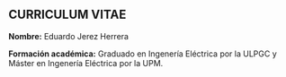 ## CURRICULUM VITAE

**Nombre:** Eduardo Jerez Herrera

**Formación académica:** Graduado en Ingenería Eléctrica por la ULPGC y Máster en Ingenería Eléctrica por la UPM.

